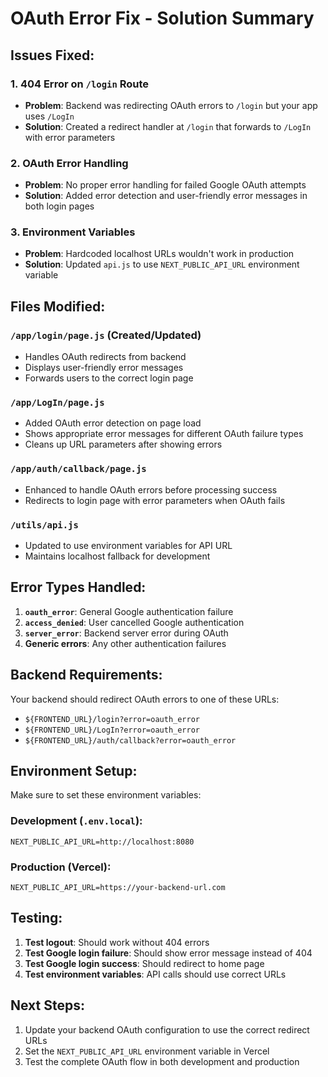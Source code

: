 # OAuth Error Fix - Solution Summary

## Issues Fixed:

### 1. **404 Error on `/login` Route**

- **Problem**: Backend was redirecting OAuth errors to `/login` but your app uses `/LogIn`
- **Solution**: Created a redirect handler at `/login` that forwards to `/LogIn` with error parameters

### 2. **OAuth Error Handling**

- **Problem**: No proper error handling for failed Google OAuth attempts
- **Solution**: Added error detection and user-friendly error messages in both login pages

### 3. **Environment Variables**

- **Problem**: Hardcoded localhost URLs wouldn't work in production
- **Solution**: Updated `api.js` to use `NEXT_PUBLIC_API_URL` environment variable

## Files Modified:

### `/app/login/page.js` (Created/Updated)

- Handles OAuth redirects from backend
- Displays user-friendly error messages
- Forwards users to the correct login page

### `/app/LogIn/page.js`

- Added OAuth error detection on page load
- Shows appropriate error messages for different OAuth failure types
- Cleans up URL parameters after showing errors

### `/app/auth/callback/page.js`

- Enhanced to handle OAuth errors before processing success
- Redirects to login page with error parameters when OAuth fails

### `/utils/api.js`

- Updated to use environment variables for API URL
- Maintains localhost fallback for development

## Error Types Handled:

1. **`oauth_error`**: General Google authentication failure
2. **`access_denied`**: User cancelled Google authentication
3. **`server_error`**: Backend server error during OAuth
4. **Generic errors**: Any other authentication failures

## Backend Requirements:

Your backend should redirect OAuth errors to one of these URLs:

- `${FRONTEND_URL}/login?error=oauth_error`
- `${FRONTEND_URL}/LogIn?error=oauth_error`
- `${FRONTEND_URL}/auth/callback?error=oauth_error`

## Environment Setup:

Make sure to set these environment variables:

### Development (`.env.local`):

```
NEXT_PUBLIC_API_URL=http://localhost:8080
```

### Production (Vercel):

```
NEXT_PUBLIC_API_URL=https://your-backend-url.com
```

## Testing:

1. **Test logout**: Should work without 404 errors
2. **Test Google login failure**: Should show error message instead of 404
3. **Test Google login success**: Should redirect to home page
4. **Test environment variables**: API calls should use correct URLs

## Next Steps:

1. Update your backend OAuth configuration to use the correct redirect URLs
2. Set the `NEXT_PUBLIC_API_URL` environment variable in Vercel
3. Test the complete OAuth flow in both development and production

